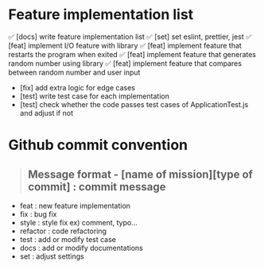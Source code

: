# Feature implementation list

✅ \[docs\] write feature implementation list
✅ \[set\] set eslint, prettier, jest
✅ \[feat\] implement I/O feature with library
✅ \[feat\] implement feature that restarts the program when exited
✅ \[feat\] implement feature that generates random number using library
✅ \[feat\] implement feature that compares between random number and user input
- \[fix\] add extra logic for edge cases
- \[test\] write test case for each implementation
- \[test\] check whether the code passes test cases of ApplicationTest.js and adjust if not


# Github commit convention

> ## Message format - \[name of mission\]\[type of commit\] : commit message

* feat : new feature implementation
* fix : bug fix
* style : style fix ex) comment, typo...
* refactor : code refactoring
* test : add or modify test case
* docs : add or modify documentations
* set : adjust settings